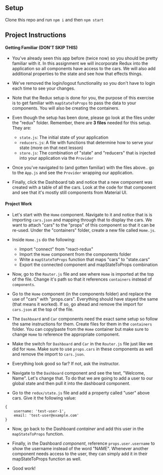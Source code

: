 ## Setup

Clone this repo and run `npm i` and then `npm start`

## Project Instructions

#### Getting Familiar (DON'T SKIP THIS)

* You've already seen this app before (twice now) so you should be pretty familiar with it. In this assignment we will incorporate Redux into the application so all components have access to the cars. We will also add additional properties to the state and see how that effects things.

* We've removed the login/logout functionality so you don't have to login each time to see your changes.

* Note that the Redux setup is done for you, the purpose of this exercise is to get familiar with `mapStateToProps` to pass the data to your components. You will also be creating the containers.

* Even though the setup has been done, please go look at the files under the "redux" folder. Remember, there are __3 files__ needed for this setup. They are:
    * `state.js`: The initial state of your application
    * `reducers.js`: A file with functions that determine how to serve your state (more on that next lesson)
    * `store.js`: The combination of "state" and "reducers" that is injected into your application via the `Provider`

* Once you've navigated to (and gotten familiar) with the files above.. go to the `App.js` and see the `Provider` wrapping our application.

* Finally, click the Dashboard tab and notice that a new component was created with a table of all the cars. Look at the code for that component and see that it's mostly still components from Material UI.

#### Project Work

* Let's start with the `Home` component. Navigate to it and notice that is is importing `cars.json` and mapping through that to display the cars. We want to attach "cars" to the "props" of this component so that it can be re-used. Under the "containers" folder, create a new file called `Home.js`.

* Inside `Home.js` do the following:
    * Import "connect" from "react-redux"
    * Import the `Home` component from the components folder
    * Write a `mapStateToProps` function that maps "cars" to "state.cars"
    * Export the connected component and mapStateToProps combination

* Now, go to the `Router.js` file and see where `Home` is imported at the top of the file. Change it's path so that it references `containers` instead of `components`.

* Go to the `Home` component (in the components folder) and replace the use of "cars" with "props.cars". Everything should have stayed the same (that means it worked). If so, go ahead and remove the import for `cars.json` at the top of the file.

* The `Dashboard` and `Car` components need the exact same setup so follow the same instructions for them. Create files for them in the `containers` folder. You can copy/paste from the `Home` container but make sure to change `Home` to reference the appropriate component.

* Make the switch for `Dashboard` and `Car` in the `Router.js` file just like we did for `Home`. Make sure to use `props.cars` in these components as well and remove the import to `cars.json`.

* Everything look good so far? If not, ask the instructor.

* Navigate to the `Dashboard` component and see the text, "Welcome, Name". Let's change that. To do that we are going to add a user to our global state and then pull it into the dashboard component.

* Go to the `redux/state.js` file and add a property called "user" above cars. Give it the following value:
```
{
    username: 'test-user-1',
    email: 'test-user@example.com'
}
```

* Now, go back to the Dashboard _container_ and add this user in the `mapStateToProps` function.

* Finally, in the Dashboard _component_, reference `props.user.username` to show the username instead of the word "NAME". Whenever another component needs access to the user, they can simply add it in their mapStateToProps function as well.

* Good work!